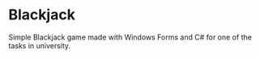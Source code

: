 # Blackjack

Simple Blackjack game made with Windows Forms and C# for one of the tasks in university.

